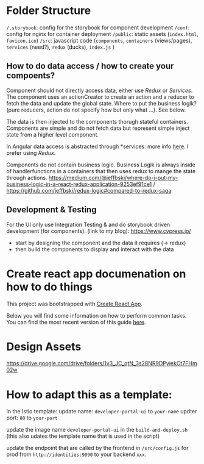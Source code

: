 # Folder Structure

`/.storybook`: config for the storybook for component development
`/conf`: config for nginx for container deployment
`/public`: static assets (`index.html`, `favicon.ico`)
`/src`: javascript code (`components`, `containers` (views/pages), `services` (need?), `redux` (ducks), `index.js` )

## How to do data access / how to create your compoents? 

Component should not directly access data, either use *Redux* or *Services*. The component uses an actionCreator to create an action and a reducer to fetch the data and update the global state. Where to put the business logik? (pure reducers, action do not specify how but only what ...). See below.

The data is then injected to the components thorugh stateful containers. Components are simple and do not fetch data but represent simple inject state from a higher level component.

In Angular data access is abstracted through *services: more info [here](https://angular.io/tutorial/toh-pt4). I prefer using *Redux*.

Components do not contain business logic. Business Logik is always inside of handlerfunctions in a containers that then uses redux to mange the state through actions.  https://medium.com/@jeffbski/where-do-i-put-my-business-logic-in-a-react-redux-application-9253ef91ce1 / https://github.com/jeffbski/redux-logic#compared-to-redux-saga


## Development & Testing

For the UI only use Integration Testing & and do storybook driven development (for components). (link to my blog): https://www.cypress.io/
- start by designing the component and the data it requires (-> redux)
- then build the components to display and interact with the data

# Create react app documenation on how to do things

This project was bootstrapped with [Create React App](https://github.com/facebookincubator/create-react-app).

Below you will find some information on how to perform common tasks.<br>
You can find the most recent version of this guide [here](https://github.com/facebookincubator/create-react-app/blob/master/packages/react-scripts/template/README.md).

# Design Assets

https://drive.google.com/drive/folders/1v3_JC_qtN_3s28NR9DPyiekOt7FHm02w


# How to adapt this as a template:

In the Istio template: 
update name: `developer-portal-ui` to `your-name`
updter port: `80` to `your-port`

update the image name `developer-portal-ui` in the `build-and-deploy.sh` (this also udates the template name that is used in the script)

update the endpoint that are called by the frontend in `/src/config.js` for prod from `http://identities:9090` to your backend `xxx`.